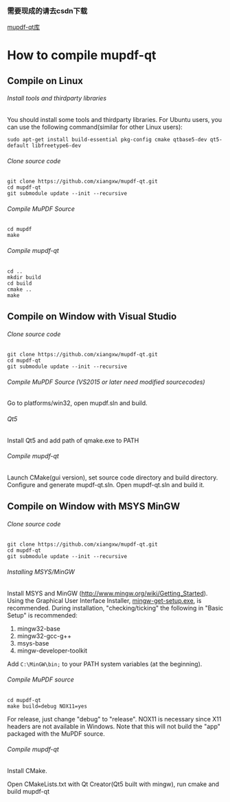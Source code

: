 ### 需要现成的请去csdn下载
[mupdf-qt库](https://download.csdn.net/download/esonpo/10379393#0-tsina-1-56035-397232819ff9a47a7b7e80a40613cfe1)
# How to compile mupdf-qt

## Compile on Linux
###### Install tools and thirdparty libraries
You should install some tools and thirdparty libraries. For Ubuntu users, you can use the following command(similar for other Linux users):

    sudo apt-get install build-essential pkg-config cmake qtbase5-dev qt5-default libfreetype6-dev

###### Clone source code

    git clone https://github.com/xiangxw/mupdf-qt.git
    cd mupdf-qt
    git submodule update --init --recursive

###### Compile MuPDF Source

    cd mupdf
    make
    
###### Compile mupdf-qt

    cd ..
    mkdir build
    cd build
    cmake ..
    make

## Compile on Window with Visual Studio
###### Clone source code

    git clone https://github.com/xiangxw/mupdf-qt.git
    cd mupdf-qt
    git submodule update --init --recursive

###### Compile MuPDF Source (VS2015 or later need modified sourcecodes)
Go to platforms/win32, open mupdf.sln and build.

###### Qt5
Install Qt5 and add path of qmake.exe to PATH

    
###### Compile mupdf-qt
Launch CMake(gui version), set source code directory and build directory. Configure and generate mupdf-qt.sln. Open mupdf-qt.sln and build it.

## Compile on Window with MSYS MinGW
###### Clone source code

    git clone https://github.com/xiangxw/mupdf-qt.git
    cd mupdf-qt
    git submodule update --init --recursive

###### Installing MSYS/MinGW 
Install MSYS and MinGW (http://www.mingw.org/wiki/Getting_Started). Using the Graphical User Interface Installer, [mingw-get-setup.exe](http://sourceforge.net/projects/mingw/files/Installer/mingw-get-setup.exe/download), is recommended. During installation, "checking/ticking" the following in "Basic Setup" is recommended:

1. mingw32-base
2. mingw32-gcc-g++
3. msys-base
4. mingw-developer-toolkit

Add ```C:\MinGW\bin;``` to your PATH system variables (at the beginning).

###### Compile MuPDF source

    cd mupdf-qt
    make build=debug NOX11=yes

For release, just change "debug" to "release". NOX11 is necessary since X11 headers are not available in Windows. Note that this will not build the "app" packaged with the MuPDF source.

###### Compile mupdf-qt

Install CMake.

Open CMakeLists.txt with Qt Creator(Qt5 built with mingw), run cmake and build mupdf-qt

